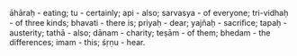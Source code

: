 āhāraḥ - eating; tu - certainly; api - also; sarvasya - of everyone; tri-vidhaḥ - of three kinds; bhavati - there is; priyaḥ - dear; yajñaḥ - sacriﬁce; tapaḥ - austerity; tathā - also; dānam - charity; teṣām - of them; bhedam - the differences; imam - this; śṛṇu - hear.